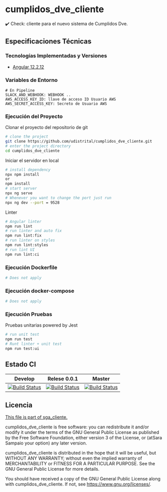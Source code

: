 # cumplidos_dve_cliente
✔️ Check: cliente para el nuevo sistema de Cumplidos Dve. 

## Especificaciones Técnicas

### Tecnologías Implementadas y Versiones
* [Angular 12.2.12](https://angular.io/)

### Variables de Entorno
```shell
# En Pipeline
SLACK_AND_WEBHOOK: WEBHOOK ..
AWS_ACCESS_KEY_ID: llave de acceso ID Usuario AWS
AWS_SECRET_ACCESS_KEY: Secreto de Usuario AWS
```

### Ejecución del Proyecto

Clonar el proyecto del repositorio de git
```bash
# clone the project
git clone https://github.com/udistrital/cumplidos_dve_cliente.git
# enter the project directory
cd cumplidos_dve_cliente
```
Iniciar el servidor en local
```bash
# install dependency
npx npm install
or
npm install
# start server
npx ng serve
# Whenever you want to change the port just run
npx ng dev --port = 9528
```
Linter
```bash
# Angular linter
npm run lint
# run linter and auto fix
npm run lint:fix
# run linter on styles
npm run lint:styles
# run lint UI
npm run lint:ci
```

### Ejecución Dockerfile
```bash
# Does not apply
```
### Ejecución docker-compose
```bash
# Does not apply
```
### Ejecución Pruebas

Pruebas unitarias powered by Jest
```bash
# run unit test
npm run test
# Runt linter + unit test
npm run test:ui
```

## Estado CI

| Develop | Relese 0.0.1 | Master |
| -- | -- | -- |
| [![Build Status](https://hubci.portaloas.udistrital.edu.co/api/badges/udistrital/cumplidos_dve_cliente/status.svg?ref=refs/heads/develop)](https://hubci.portaloas.udistrital.edu.co/udistrital/cumplidos_dve_cliente) | [![Build Status](https://hubci.portaloas.udistrital.edu.co/api/badges/udistrital/cumplidos_dve_cliente/status.svg?ref=refs/heads/release/0.0.1)](https://hubci.portaloas.udistrital.edu.co/udistrital/cumplidos_dve_cliente) | [![Build Status](https://hubci.portaloas.udistrital.edu.co/api/badges/udistrital/cumplidos_dve_cliente/status.svg?ref=refs/heads/master)](https://hubci.portaloas.udistrital.edu.co/udistrital/cumplidos_dve_cliente) |

## Licencia

[This file is part of sga_cliente.](LICENSE)

cumplidos_dve_cliente is free software: you can redistribute it and/or modify it under the terms of the GNU General Public License as published by the Free Software Foundation, either version 3 of the License, or (atSara Sampaio your option) any later version.

cumplidos_dve_cliente is distributed in the hope that it will be useful, but WITHOUT ANY WARRANTY; without even the implied warranty of MERCHANTABILITY or FITNESS FOR A PARTICULAR PURPOSE. See the GNU General Public License for more details.

You should have received a copy of the GNU General Public License along with cumplidos_dve_cliente. If not, see https://www.gnu.org/licenses/.

